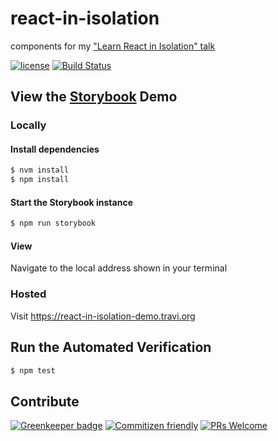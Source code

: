 # react-in-isolation

components for my ["Learn React in Isolation" talk](https://react-in-isolation.travi.org/)

[![license](https://img.shields.io/github/license/travi/react-in-isolation.svg)](LICENSE)
[![Build Status](https://img.shields.io/travis/com/travi/react-in-isolation.svg?style=flat)](https://travis-ci.com/travi/react-in-isolation)

## View the [Storybook](https://storybook.js.org/) Demo

### Locally

#### Install dependencies

```sh
$ nvm install
$ npm install
```

#### Start the Storybook instance

```sh
$ npm run storybook
```

#### View

Navigate to the local address shown in your terminal

### Hosted

Visit <https://react-in-isolation-demo.travi.org>

## Run the Automated Verification

```sh
$ npm test
```

## Contribute

[![Greenkeeper badge](https://badges.greenkeeper.io/travi/react-in-isolation.svg)](https://greenkeeper.io/)
[![Commitizen friendly](https://img.shields.io/badge/commitizen-friendly-brightgreen.svg)](http://commitizen.github.io/cz-cli/)
[![PRs Welcome][PRs-badge]][PRs-link]

[PRs-link]: http://makeapullrequest.com
[PRs-badge]: https://img.shields.io/badge/PRs-welcome-brightgreen.svg
